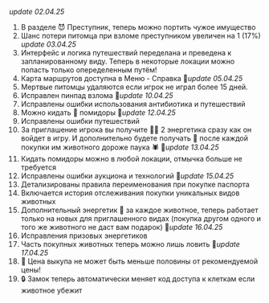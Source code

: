 *update 02.04.25*
1. В разделе 😈 Преступник, теперь можно портить чужое имущество
2. Шанс потери питомца при взломе преступником увеличен на 1 (17%)
*update 03.04.25*
1. Интерфейс и логика путешествий переделана и преведена к запланированному виду. Теперь в некоторые локации можно попасть только опеределенным путём!
2. Карта маршрутов доступна в Меню - Справка
🚩*update 05.04.25*
1. Мертвые питомцы удаляются если игрок не играл более 15 дней.
2. Исправлен пинпад взлома
🚩*update 10.04.25*
1. Исправлены ошибки использования антибиотика и путешествий
2. Можно кидать 🍅 помидоры 
🚩*update 12.04.25*
1. Исправлены ошибки путешествий
2. За приглашение игрока вы получите 🥫🥫 2 энергетика сразу как он войдет в игру. И дополнительно будете получать 🥫 после каждой покупки им животного дороже паука 🕷️
🚩*update 13.04.25*
1. Кидать помидоры можно в любой локации, отмычка больше не требуется
2. Исправлены ошибки аукциона и технологий
🚩*update 15.04.25*
1. Детализированы правила переименования при покупке паспорта
2. Включается история отслеживания покупки уникальных видов животных
3. Дополнительный энергетик 🥫 за каждое животное, теперь работает только на новых для приглашенного видах (покупка другом одного и того же животного не даст вам подарок)
🚩*update 16.04.25*
1. Исправления призовых энергетиков
2. Часть покупных животных теперь можно лишь ловить
🚩*update 17.04.25*
1. 🏦 Цена выкупа не может быть меньше половины от рекомендуемой цены!
2. 🔒 Замок теперь автоматически меняет код доступа к клеткам если животное убежит